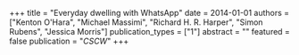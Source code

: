 +++
title = "Everyday dwelling with WhatsApp"
date = 2014-01-01
authors = ["Kenton O'Hara", "Michael Massimi", "Richard H. R. Harper", "Simon Rubens", "Jessica Morris"]
publication_types = ["1"]
abstract = ""
featured = false
publication = "*CSCW*"
+++

